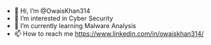 - 👋 Hi, I’m @OwaisKhan314
- 👀 I’m interested in Cyber Security
- 🌱 I’m currently learning Malware Analysis
- 📫 How to reach me https://www.linkedin.com/in/owaiskhan314/

<!---
OwaisKhan314/OwaisKhan314 is a ✨ special ✨ repository because its `README.md` (this file) appears on your GitHub profile.
You can click the Preview link to take a look at your changes.
--->
